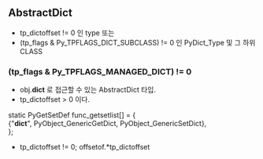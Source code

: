 ## AbstractDict
- tp_dictoffset != 0 인 type
또는
- (tp_flags & Py_TPFLAGS_DICT_SUBCLASS) != 0 인 PyDict_Type 및 그 하위 CLASS 

### (tp_flags & Py_TPFLAGS_MANAGED_DICT) != 0
- obj.__dict__ 로 접근할 수 있는 AbstractDict 타입.
- tp_dictoffset > 0 이다.

static PyGetSetDef func_getsetlist[] = {<br>
    {"__dict__", PyObject_GenericGetDict, PyObject_GenericSetDict},<br>
};


- tp_dictoffset != 0;
offsetof.*tp_dictoffset 